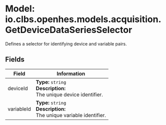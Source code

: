 # Model: io.clbs.openhes.models.acquisition.GetDeviceDataSeriesSelector

Defines a selector for identifying device and variable pairs.

## Fields

| Field | Information |
| --- | --- |
| deviceId | <b>Type:</b> `string`<br><b>Description:</b><br>The unique device identifier. |
| variableId | <b>Type:</b> `string`<br><b>Description:</b><br>The unique variable identifier. |

